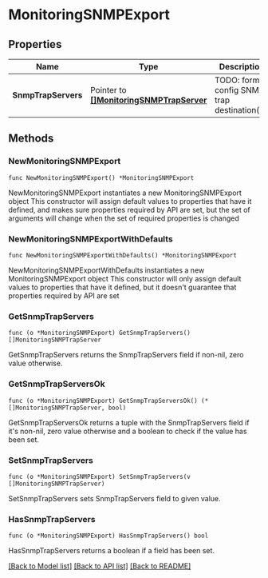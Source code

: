 # MonitoringSNMPExport

## Properties

Name | Type | Description | Notes
------------ | ------------- | ------------- | -------------
**SnmpTrapServers** | Pointer to [**[]MonitoringSNMPTrapServer**](MonitoringSNMPTrapServer.md) | TODO:  format, config SNMP trap destination(s). | [optional] 

## Methods

### NewMonitoringSNMPExport

`func NewMonitoringSNMPExport() *MonitoringSNMPExport`

NewMonitoringSNMPExport instantiates a new MonitoringSNMPExport object
This constructor will assign default values to properties that have it defined,
and makes sure properties required by API are set, but the set of arguments
will change when the set of required properties is changed

### NewMonitoringSNMPExportWithDefaults

`func NewMonitoringSNMPExportWithDefaults() *MonitoringSNMPExport`

NewMonitoringSNMPExportWithDefaults instantiates a new MonitoringSNMPExport object
This constructor will only assign default values to properties that have it defined,
but it doesn't guarantee that properties required by API are set

### GetSnmpTrapServers

`func (o *MonitoringSNMPExport) GetSnmpTrapServers() []MonitoringSNMPTrapServer`

GetSnmpTrapServers returns the SnmpTrapServers field if non-nil, zero value otherwise.

### GetSnmpTrapServersOk

`func (o *MonitoringSNMPExport) GetSnmpTrapServersOk() (*[]MonitoringSNMPTrapServer, bool)`

GetSnmpTrapServersOk returns a tuple with the SnmpTrapServers field if it's non-nil, zero value otherwise
and a boolean to check if the value has been set.

### SetSnmpTrapServers

`func (o *MonitoringSNMPExport) SetSnmpTrapServers(v []MonitoringSNMPTrapServer)`

SetSnmpTrapServers sets SnmpTrapServers field to given value.

### HasSnmpTrapServers

`func (o *MonitoringSNMPExport) HasSnmpTrapServers() bool`

HasSnmpTrapServers returns a boolean if a field has been set.


[[Back to Model list]](../README.md#documentation-for-models) [[Back to API list]](../README.md#documentation-for-api-endpoints) [[Back to README]](../README.md)


